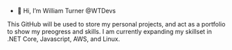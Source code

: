 - 👋 Hi, I’m William Turner @WTDevs

This GitHub will be used to store my personal projects, and act as a portfolio to show my preogress and skills.
I am currently expanding my skillset in .NET Core, Javascript, AWS, and Linux.

<!---
WTDevs/WTDevs is a ✨ special ✨ repository because its `README.md` (this file) appears on your GitHub profile.
You can click the Preview link to take a look at your changes.
--->
